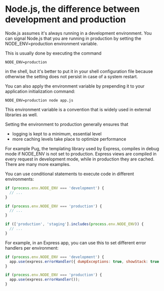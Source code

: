 # **Node.js, the difference between development and production**

Node.js assumes it's always running in a development environment. You can signal Node.js that you are running in production by setting the NODE_ENV=production environment variable.

This is usually done by executing the command

~~~
NODE_ENV=production
~~~

in the shell, but it's better to put it in your shell configuration file because otherwise the setting does not persist in case of a system restart.

You can also apply the environment variable by prepending it to your application initialization command:

~~~
NODE_ENV=production node app.js
~~~

This environment variable is a convention that is widely used in external libraries as well.

Setting the environment to production generally ensures that

* logging is kept to a minimum, essential level
* more caching levels take place to optimize performance

For example Pug, the templating library used by Express, compiles in debug mode if NODE_ENV is not set to production. Express views are compiled in every request in development mode, while in production they are cached. There are many more examples.

You can use conditional statements to execute code in different environments:

~~~js
if (process.env.NODE_ENV === 'development') {
  // ...
}

if (process.env.NODE_ENV === 'production') {
  // ...
}

if (['production', 'staging'].includes(process.env.NODE_ENV)) {
  // ...
}
~~~

For example, in an Express app, you can use this to set different error handlers per environment:

~~~js
if (process.env.NODE_ENV === 'development') {
  app.use(express.errorHandler({ dumpExceptions: true, showStack: true }));
}

if (process.env.NODE_ENV === 'production') {
  app.use(express.errorHandler());
}
~~~
